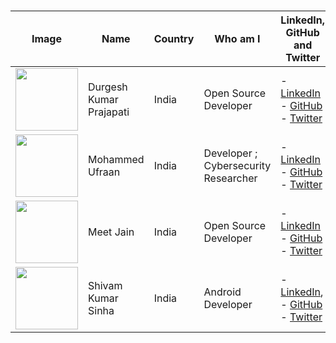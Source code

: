 <!------------------------------------------------------------------------------------------------------------------------------------------------->
<!------------------------------------------------------------------------------------------------------------------------------------------------->
<!--------- Copy The Comment Line & Update it ----------------------------------------------------------------------------------------------------->
<!------------------------------------------------------------------------------------------------------------------------------------------------->
<!------------------------------------------------------------------------------------------------------------------------------------------------->


# <!--  | <img src="Your Image URL" width="100" height="100"> |Durgesh Kumar Prajapati| India | Open Source Developer | - [LinkedIn](Your LinkedIn URL), - [GitHub](Your GitHub URL) - [Twitter](Your Twitter URL) |    Get your img URL from https://api.github.com/users/github-user-name --> 


| Image  |Name | Country               | Who am I                    | LinkedIn, GitHub and Twitter|
|------|--------|-----------------------|--------------------------------|-------------------|
| <img src="https://avatars.githubusercontent.com/u/98798977?v=4" width="100" height="100"> | Durgesh Kumar Prajapati| India | Open Source Developer | - [LinkedIn](https://www.linkedin.com/in/durgesh4993/) - [GitHub](https://github.com/Durgesh4993) - [Twitter](https://x.com/durgesh4993) |
| <img src="https://avatarfiles.alphacoders.com/369/369512.jpg" width="100" height="100"> | Mohammed Ufraan | India | Developer ; Cybersecurity Researcher | - [LinkedIn](https://www.linkedin.com/in/ufraaan/) - [GitHub](https://github.com/moroii69) - [Twitter](https://x.com/Ufraan1) |
| <img src="https://avatars.githubusercontent.com/u/133582566?s=400&u=5d7a7971c65bd5c49004f698d653366e2d6799b2&v=4" width="100" height="100"> |Meet Jain| India | Open Source Developer | - [LinkedIn](https://linkedin.com/in/meet-jain-413015265/) - [GitHub](https://github.com/Meetjain1) - [Twitter](https://twitter.com/Meetjain_100) |
| <img src="https://avatars.githubusercontent.com/u/108980694?v=4" width="100" height="100"> |Shivam Kumar Sinha| India | Android Developer | - [LinkedIn](https://www.linkedin.com/in/sksinha2410/), - [GitHub](https://github.com/sksinha2410) - [Twitter](https://twitter.com/sksinha2410) |
